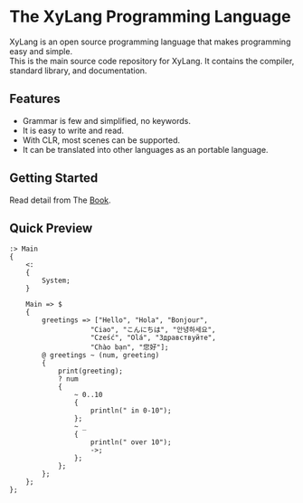 # The XyLang Programming Language
XyLang is an open source programming language that makes programming easy and simple.  
This is the main source code repository for XyLang. It contains the compiler, standard library, and documentation.

## Features
+ Grammar is few and simplified, no keywords.
+ It is easy to write and read.
+ With CLR, most scenes can be supported.
+ It can be translated into other languages as an portable language.

## Getting Started
Read detail from The [Book]().

## Quick Preview
    :> Main
    {
        <: 
        {
            System;
        }

        Main => $  
        {
            greetings => ["Hello", "Hola", "Bonjour",
                        "Ciao", "こんにちは", "안녕하세요",
                        "Cześć", "Olá", "Здравствуйте",
                        "Chào bạn", "您好"];
            @ greetings ~ (num, greeting)
            {
                print(greeting);
                ? num 
                {
                    ~ 0..10 
                    {
                        println(" in 0-10");
                    };
                    ~ _
                    {
                        println(" over 10");
                        ->;
                    };
                };
            };
        };
    };

